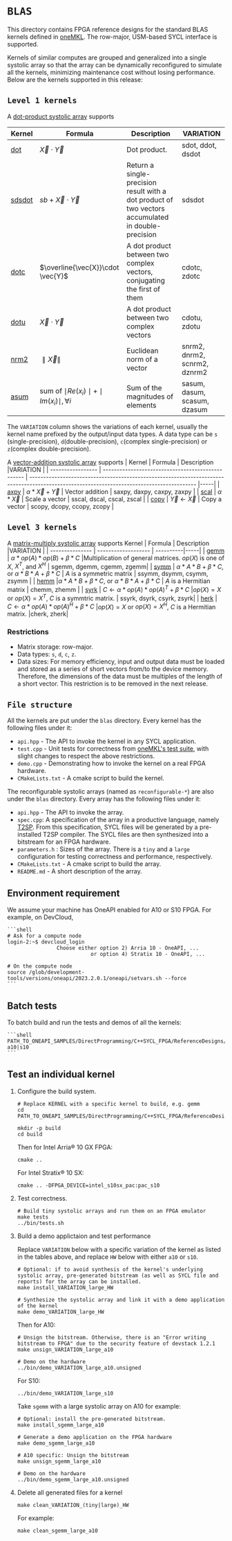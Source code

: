 # `BLAS`

This directory contains FPGA reference designs for the standard BLAS kernels defined in [oneMKL](https://oneapi-src.github.io/oneMKL/domains/blas/blas.html). The row-major, USM-based SYCL interface is supported.

Kernels of similar computes are grouped and generalized into a single systolic array so that the array can be dynamically reconfigured to simulate all the kernels, minimizing maintenance cost without losing performance. Below are the kernels supported in this release:

## `Level 1 kernels`

A [dot-product systolic array](reconfigurable_dotprod/README.md) supports

| Kernel                                                                 | Formula                                               | Description                                                                                        | VARIATION                    |
| ---------------------------------------------------------------------- | ----------------------------------------------------- | -------------------------------------------------------------------------------------------------- | ---------------------------- |
| [dot](https://oneapi-src.github.io/oneMKL/domains/blas/dot.html)       | $\vec{X}\cdot \vec{Y}$                                | Dot product.                                                                                       | sdot, ddot, dsdot            |
| [sdsdot](https://oneapi-src.github.io/oneMKL/domains/blas/sdsdot.html) | $sb+\vec{X}\cdot \vec{Y}$                             | Return a single-precision result with a dot product of two vectors accumulated in double-precision | sdsdot                       |
| [dotc](https://oneapi-src.github.io/oneMKL/domains/blas/dotc.html)     | $\overline{\vec{X}}\cdot \vec{Y}$                     | A dot product between two complex vectors, conjugating the first of them                           | cdotc, zdotc                 |
| [dotu](https://oneapi-src.github.io/oneMKL/domains/blas/dotu.html)     | $\vec{X}\cdot \vec{Y}$                                | A dot product between two complex vectors                                                          | cdotu, zdotu                 |
| [nrm2](https://oneapi-src.github.io/oneMKL/domains/blas/nrm2.html)     | $\parallel \vec{X} \parallel$                         | Euclidean norm of a vector                                                                         | snrm2, dnrm2, scnrm2, dznrm2 |
| [asum](https://oneapi-src.github.io/oneMKL/domains/blas/asum.html)     | sum of $\mid Re(x_i)\mid+\mid Im(x_i)\mid, \forall i$ | Sum of the magnitudes of elements                                                                  | sasum, dasum, scasum, dzasum |

The `VARIATION` column shows the variations of each kernel, usually the kernel name prefixed by the output/input data types. A data type can be `s` (single-precision), `d`(double-precision), `c`(complex single-precision) or `z`(complex double-precision).

A [vector-addition systolic array](reconfigurable_vecadd/README.md) supports
| Kernel            | Formula                                           | Description                                                                                                                                |VARIATION |
| ----------------- | ------------------------------------------------- | ------------------------------------------------------------------------------------------------------------------------------------------ |-----|
| [axpy](https://oneapi-src.github.io/oneMKL/domains/blas/axpy.html)   | $\alpha * \vec{X}+\vec{Y}$                           | Vector addition                                                 | saxpy, daxpy, caxpy, zaxpy |
| [scal](https://oneapi-src.github.io/oneMKL/domains/blas/scal.html)   | $\alpha * \vec{X}$                                   | Scale a vector                                                  | sscal, dscal, cscal, zscal |
| [copy](https://oneapi-src.github.io/oneMKL/domains/blas/copy.html)   | $\vec{Y}\leftarrow\vec{X}$                        | Copy a vector                                                      | scopy, dcopy, ccopy, zcopy |

## `Level 3 kernels`

A [matrix-multiply systolic array](reconfigurable_matmul/README.md) supports
 Kernel          | Formula             | Description       |VARIATION |
| --------------- | ------------------- | ----------|-----|
| [gemm](https://oneapi-src.github.io/oneMKL/domains/blas/gemm.html) | $\alpha * op(A) * op(B)+\beta * C$ |Multiplication of general matrices. $op(X)$ is one of $X$, $X^T$, and $X^H$ | sgemm, dgemm, cgemm, zgemm|
| [symm](https://oneapi-src.github.io/oneMKL/domains/blas/symm.html) | $\alpha * A* B+\beta * C$, or  $\alpha * B * A+\beta * C$ | $A$ is a symmetric matrix | ssymm, dsymm, csymm, zsymm |
| [hemm](https://oneapi-src.github.io/oneMKL/domains/blas/hemm.html) |$\alpha * A * B+\beta * C$, or  $\alpha * B * A+\beta * C$ | $A$ is a Hermitian matrix | chemm, zhemm |
| [syrk](https://oneapi-src.github.io/oneMKL/domains/blas/syrk.html) | $C \leftarrow \alpha * op(A) * op(A)^T + \beta * C$ |$op(X)=X$ or $op(X) = X^T$, $C$ is a symmtric matrix. | ssyrk, dsyrk, csyrk, zsyrk|
| [herk](https://oneapi-src.github.io/oneMKL/domains/blas/herk.html) | $C \leftarrow \alpha * op(A) * op(A)^H + \beta * C$ |$op(X)=X$ or $op(X) = X^H$, $C$ is a Hermitian matrix. |cherk, zherk|

### Restrictions

* Matrix storage: row-major.
* Data types: `s`, `d`, `c`, `z`.
* Data sizes: For memory efficiency, input and output data must be loaded and stored as a series of short vectors from/to the device memory. Therefore, the dimensions of the data must be multiples of the length of a short vector. This restriction is to be removed in the next release.

## `File structure`

All the kernels are put under the `blas` directory. Every kernel has the following files under it:

* `api.hpp` - The API to invoke the kernel in any SYCL application.
* `test.cpp` - Unit tests for correctness from [oneMKL's test suite](https://github.com/oneapi-src/oneMKL/blob/develop/tests/unit_tests/blas/), with slight changes to respect the above restrictions.
* `demo.cpp` - Demonstrating how to invoke the kernel on a real FPGA hardware.
* `CMakeLists.txt` - A cmake script to build the kernel.

The reconfigurable systolic arrays (named as `reconfigurable-*`) are also under the `blas` directory. Every array has the following files under it:

* `api.hpp` - The API to invoke the array.
* `spec.cpp`: A specification of the array in a productive language, namely [T2SP](#user-content-reference). From this specification, SYCL files will be generated by a pre-installed T2SP compiler. The SYCL files are then synthesized into a bitstream for an FPGA hardware.
* `parameters.h` : Sizes of the array. There is a `tiny` and a `large` configuration for testing correctness and performance, respectively.
* `CMakeLists.txt` - A cmake script to build the array.
* `README.md` - A short description of the array.

## Environment requirement

We assume your machine has OneAPI enabled for A10 or S10 FPGA. For example, on DevCloud,

    ```shell
    # Ask for a compute node
    login-2:~$ devcloud_login
                    Choose either option 2) Arria 10 - OneAPI, ...
                               or option 4) Stratix 10 - OneAPI, ...
                               
    # On the compute node
    source /glob/development-tools/versions/oneapi/2023.2.0.1/oneapi/setvars.sh --force
    ```

## Batch tests

To batch build and run the tests and demos of all the kernels:

    ```shell
    PATH_TO_ONEAPI_SAMPLES/DirectProgramming/C++SYCL_FPGA/ReferenceDesigns/productive_libraries/tools/batch.sh a10|s10
    ```

## Test an individual kernel

1. Configure the build system.

    ```shell
    # Replace KERNEL with a specific kernel to build, e.g. gemm
    cd PATH_TO_ONEAPI_SAMPLES/DirectProgramming/C++SYCL_FPGA/ReferenceDesigns/productive_libraries/blas/KERNEL 
    
    mkdir -p build
    cd build
    ```

    Then for Intel Arria® 10 GX FPGA:

    ```shell
    cmake ..
    ```

    For Intel Stratix® 10 SX:

    ```shell
    cmake .. -DFPGA_DEVICE=intel_s10sx_pac:pac_s10
    ```

2. Test correctness.

    ```shell
    # Build tiny systolic arrays and run them on an FPGA emulator
    make tests
    ../bin/tests.sh
    ```

3. Build a demo applictaion and test performance

    Replace `VARIATION` below with a specific variation of the kernel as listed in the tables above, and replace `HW` below with either `a10` or `s10`.

    ```shell
    # Optional: if to avoid synthesis of the kernel's underlying systolic array, pre-generated bitstream (as well as SYCL file and reports) for the array can be installed.
    make install_VARIATION_large_HW

    # Synthesize the systolic array and link it with a demo application of the kernel
    make demo_VARIATION_large_HW
    ```

    Then for A10:

    ```shell
    # Unsign the bitstream. Otherwise, there is an "Error writing bitstream to FPGA" due to the security feature of devstack 1.2.1
    make unsign_VARIATION_large_a10

    # Demo on the hardware
    ../bin/demo_VARIATION_large_a10.unsigned
    ```

    For S10:

    ```shell
    ../bin/demo_VARIATION_large_s10
    ```

    Take `sgemm` with a large systolic array on A10 for example:

    ```shell
    # Optional: install the pre-generated bitstream.
    make install_sgemm_large_a10

    # Generate a demo application on the FPGA hardware
    make demo_sgemm_large_a10

    # A10 specific: Unsign the bitstream
    make unsign_sgemm_large_a10

    # Demo on the hardware
    ../bin/demo_sgemm_large_a10.unsigned
    ```

4. Delete all generated files for a kernel

    ```shell
    make clean_VARIATION_(tiny|large)_HW
    ```

    For example:

    ```shell
    make clean_sgemm_large_a10
    ```
